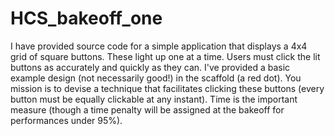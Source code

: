 # HCS_bakeoff_one
I have provided source code for a simple application that displays a 4x4 grid of square buttons. These light up one at a time. Users must click the lit buttons as accurately and quickly as they can.  I've provided a basic example design (not necessarily good!) in the scaffold (a red dot).  You mission is to devise a technique that facilitates clicking these buttons (every button must be equally clickable at any instant). Time is the important measure (though a time penalty will be assigned at the bakeoff for performances under 95%).  
